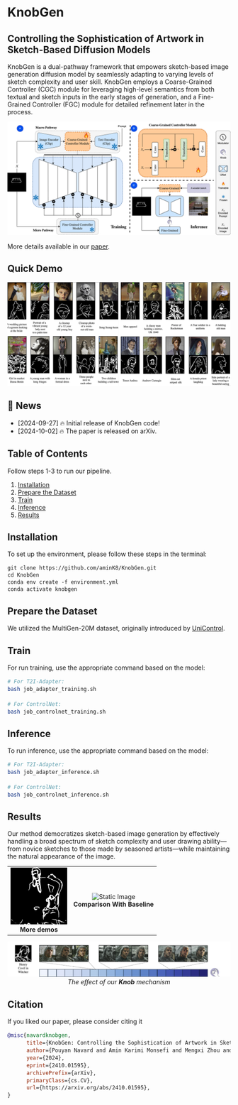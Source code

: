 # KnobGen
## Controlling the Sophistication of Artwork in Sketch-Based Diffusion Models

KnobGen is a dual-pathway framework that empowers sketch-based image generation diffusion model by seamlessly adapting to varying levels of sketch complexity and user skill. KnobGen employs a Coarse-Grained Controller (CGC) module for leveraging high-level semantics from both textual and sketch inputs in the early stages of generation, and a Fine-Grained Controller (FGC) module for detailed refinement later in the process. 

![KnobGen Architecture](misc/HEDFusion.jpg)

More details available in our [paper](https://arxiv.org/abs/2410.01595).

## Quick Demo
![KnobGen Architecture](misc/quick_demo.PNG)
## :rocket: News
- [2024-09-27] 🔥 Initial release of KnobGen code!
- [2024-10-02] 🔥 The paper is released on arXiv.

## Table of Contents
Follow steps 1-3 to run our pipeline. 
1. [Installation](#Installation)
2. [Prepare the Dataset](#Prepare-the-Dataset)
3. [Train](#Train)
4. [Inference](#inference)
5. [Results](#Results)

## Installation
To set up the environment, please follow these steps in the terminal:
```shell
git clone https://github.com/aminK8/KnobGen.git
cd KnobGen
conda env create -f environment.yml
conda activate knobgen
```

## Prepare the Dataset
We utilized the MultiGen-20M dataset, originally introduced by [UniControl](https://github.com/salesforce/UniControl).

## Train

For run training, use the appropriate command based on the model:

```bash
# For T2I-Adapter:
bash job_adapter_training.sh

# For ControlNet:
bash job_controlnet_training.sh
```

## Inference

To run inference, use the appropriate command based on the model:

```bash
# For T2I-Adapter:
bash job_adapter_inference.sh

# For ControlNet:
bash job_controlnet_inference.sh
```

## Results

 Our method democratizes sketch-based image generation by effectively handling a broad spectrum of sketch complexity and user drawing ability—from novice sketches to those made by seasoned artists—while maintaining the natural appearance of the image.

<p align="center">
  <table>
    <tr>
      <td align="center">
        <img src="./misc/combined.gif" alt="Process Demonstration" width="128"><br>
        <b>More demos</b> 
      </td>
      <td align="center">
        <img src="./misc/knobgen_results_weakness.png" alt="Static Image" width="784"><br>
        <b>Comparison With Baseline</b> 
      </td>
    </tr>
  </table>
</p>

<p align="center">
  <img src="misc/henry_cavil.PNG" alt="KnobGen Spectrum" width="784"><br>
  <em> The effect of our <b>Knob</b> mechanism</em>
</p>


## Citation
If you liked our paper, please consider citing it
```bibtex
@misc{navardknobgen,
      title={KnobGen: Controlling the Sophistication of Artwork in Sketch-Based Diffusion Models}, 
      author={Pouyan Navard and Amin Karimi Monsefi and Mengxi Zhou and Wei-Lun Chao and Alper Yilmaz and Rajiv Ramnath},
      year={2024},
      eprint={2410.01595},
      archivePrefix={arXiv},
      primaryClass={cs.CV},
      url={https://arxiv.org/abs/2410.01595}, 
}
```
